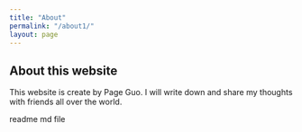 ```yaml
---
title: "About"
permalink: "/about1/"
layout: page
---
```


## About this website

This website is create by Page Guo. I will write down and share my thoughts with friends all over the world.

readme md file
